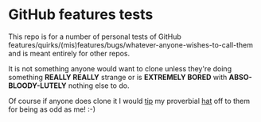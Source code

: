 # GitHub features tests

This repo is for a number of personal tests of GitHub
features/quirks/(mis)features/bugs/whatever-anyone-wishes-to-call-them and is
meant entirely for other repos.

It is not something anyone would want to clone unless they're doing
something **REALLY REALLY** strange or is **EXTREMELY BORED** with
**ABSO-BLOODY-LUTELY** nothing else to do.

Of course if anyone does clone it I would
[tip](https://dictionary.cambridge.org/uk/dictionary/english/tip-hat-to) my
proverbial [hat](https://en.wikipedia.org/wiki/Hat) off to them for
being as odd as me! :-)
